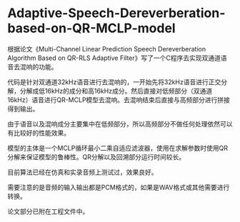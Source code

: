 # Adaptive-Speech-Dereverberation-based-on-QR-MCLP-model
根据论文《Multi-Channel Linear Prediction Speech Dereverberation Algorithm Based on QR-RLS Adaptive Filter》写了一个C程序去实现双通道语音去混响的功能。

代码是针对双通道32kHz语音进行去混响的，一开始先将32kHz语音进行正交分解，分解成低16kHz的成分和高16kHz成分。然后直接对低频部分（双通道16kHz）语音进行QR-MCLP模型去混响。去混响结束后直接与高频部分进行拼接得到输出。

由于语音以及混响成分主要集中在低频部分，所以高频部分不做任何处理依然可以有比较好的性能效果。

模型的主体是一个MCLP循环最小二乘自适应滤波器，使用在求解参数时使用QR分解来保证模型的鲁棒性。QR分解以及回溯部分运行时间较长。

目前算法已经在仿真和实录音频上测试过，效果良好。

需要注意的是音频的输入输出都是PCM格式的，如果是WAV格式或其他需要进行转换。

论文部分已附在工程文件中。


